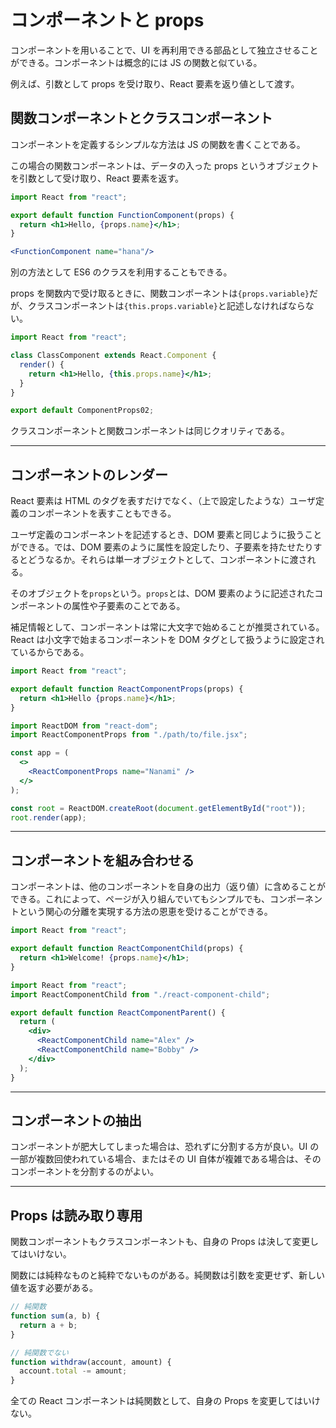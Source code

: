 # コンポーネントと props

コンポーネントを用いることで、UI を再利用できる部品として独立させることができる。コンポーネントは概念的には JS の関数と似ている。

例えば、引数として props を受け取り、React 要素を返り値として渡す。

## 関数コンポーネントとクラスコンポーネント

コンポーネントを定義するシンプルな方法は JS の関数を書くことである。

この場合の関数コンポーネントは、データの入った props というオブジェクトを引数として受け取り、React 要素を返す。

```jsx
import React from "react";

export default function FunctionComponent(props) {
  return <h1>Hello, {props.name}</h1>;
}
```

```jsx:App.jsx
<FunctionComponent name="hana"/>
```

別の方法として ES6 のクラスを利用することもできる。

props を関数内で受け取るときに、関数コンポーネントは`{props.variable}`だが、クラスコンポーネントは`{this.props.variable}`と記述しなければならない。

```jsx
import React from "react";

class ClassComponent extends React.Component {
  render() {
    return <h1>Hello, {this.props.name}</h1>;
  }
}

export default ComponentProps02;
```

クラスコンポーネントと関数コンポーネントは同じクオリティである。

---

## コンポーネントのレンダー

React 要素は HTML のタグを表すだけでなく、（上で設定したような）ユーザ定義のコンポーネントを表すこともできる。

ユーザ定義のコンポーネントを記述するとき、DOM 要素と同じように扱うことができる。では、DOM 要素のように属性を設定したり、子要素を持たせたりするとどうなるか。それらは単一オブジェクトとして、コンポーネントに渡される。

そのオブジェクトを`props`という。`props`とは、DOM 要素のように記述されたコンポーネントの属性や子要素のことである。

補足情報として、コンポーネントは常に大文字で始めることが推奨されている。React は小文字で始まるコンポーネントを DOM タグとして扱うように設定されているからである。

```jsx
import React from "react";

export default function ReactComponentProps(props) {
  return <h1>Hello {props.name}</h1>;
}
```

```jsx
import ReactDOM from "react-dom";
import ReactComponentProps from "./path/to/file.jsx";

const app = (
  <>
    <ReactComponentProps name="Nanami" />
  </>
);

const root = ReactDOM.createRoot(document.getElementById("root"));
root.render(app);
```

---

## コンポーネントを組み合わせる

コンポーネントは、他のコンポーネントを自身の出力（返り値）に含めることができる。これによって、ページが入り組んでいてもシンプルでも、コンポーネントという関心の分離を実現する方法の恩恵を受けることができる。

```jsx
import React from "react";

export default function ReactComponentChild(props) {
  return <h1>Welcome! {props.name}</h1>;
}
```

```jsx
import React from "react";
import ReactComponentChild from "./react-component-child";

export default function ReactComponentParent() {
  return (
    <div>
      <ReactComponentChild name="Alex" />
      <ReactComponentChild name="Bobby" />
    </div>
  );
}
```

---

## コンポーネントの抽出

コンポーネントが肥大してしまった場合は、恐れずに分割する方が良い。UI の一部が複数回使われている場合、またはその UI 自体が複雑である場合は、そのコンポーネントを分割するのがよい。

---

## Props は読み取り専用

関数コンポーネントもクラスコンポーネントも、自身の Props は決して変更してはいけない。

関数には純粋なものと純粋でないものがある。純関数は引数を変更せず、新しい値を返す必要がある。

```jsx
// 純関数
function sum(a, b) {
  return a + b;
}
```

```jsx
// 純関数でない
function withdraw(account, amount) {
  account.total -= amount;
}
```

全ての React コンポーネントは純関数として、自身の Props を変更してはいけない。
